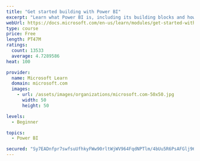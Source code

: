 ```yaml
---
title: "Get started building with Power BI"
excerpt: "Learn what Power BI is, including its building blocks and how they work together."
webUrl: https://docs.microsoft.com/en-us/learn/modules/get-started-with-power-bi/
type: course
price: Free
length: PT47M
ratings:
  count: 13533
  average: 4.7289586
heat: 100

provider:
  name: Microsoft Learn
  domain: microsoft.com
  images:
    - url: /assets/images/organizations/microsoft.com-50x50.jpg
      width: 50
      height: 50

levels:
  - Beginner

topics:
  - Power BI

secured: "Sy7EADnfpr7swfsuUfhkyFWw90rltWjWV964FqdNPTlm/4bUu5R6PsAFGlj96S9EJ7IKTIHUH7+u2KRxThRW0zM0G/CcQfClt014+GPOVQgYy3jctoE7cB8vkj1v5LuN/hOAWJvysAukA1K00yNX6Iv3UvfFN2aWgFZR4PNgNJOe5eGUGj8CdFpMlBNhE9YjuKFGBoft39ALSjpZQ+nnqyW2rGHihvmWgJGOBE9zheXvtwB8qftkEu2u9u3aWz5Wocx/bTWrNtJY9lp8nC+YhT4IuOB+/Jwhb8mm1qFb7Cx/wm2O3SBxISL8rXOG9blQMeKz9bWDLYPXa1ibXwnumttrbdjdNrcZGZXDUATcTmK/j9VG2SarumeJTg1wXPHz2jYi9zDHXYFSocnbd5sMKw==;yI2aQQgRbNNbIydKWo8JFg=="
---
```


